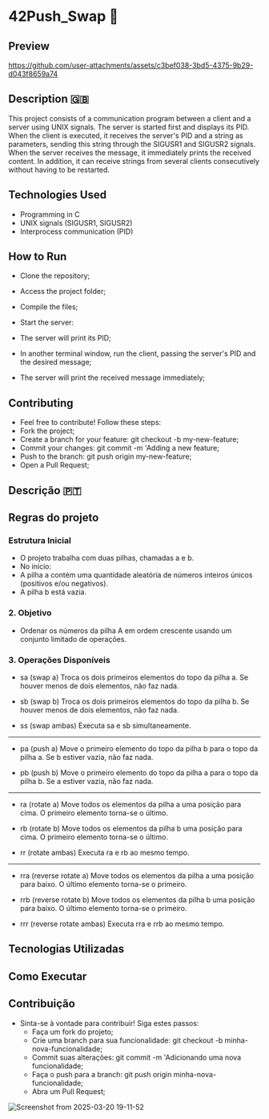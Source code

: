 # 42Push_Swap 🎲

## Preview

https://github.com/user-attachments/assets/c3bef038-3bd5-4375-9b29-d043f8659a74


## Description 🇬🇧

This project consists of a communication program between a client and a server using UNIX signals. The server is started first and displays its PID. When the client is executed, it receives the server's PID and a string as parameters, sending this string through the SIGUSR1 and SIGUSR2 signals. When the server receives the message, it immediately prints the received content. In addition, it can receive strings from several clients consecutively without having to be restarted.

## Technologies Used

- Programming in C
- UNIX signals (SIGUSR1, SIGUSR2)
- Interprocess communication (PID)
  

## How to Run

- Clone the repository;

- Access the project folder;

- Compile the files;

- Start the server:

- The server will print its PID;

- In another terminal window, run the client, passing the server's PID and the desired message;

- The server will print the received message immediately;


## Contributing
- Feel free to contribute! Follow these steps:
- Fork the project;
- Create a branch for your feature: git checkout -b my-new-feature;
- Commit your changes: git commit -m 'Adding a new feature;
- Push to the branch: git push origin my-new-feature;
- Open a Pull Request;

  


## Descrição 🇵🇹

## Regras do projeto

### Estrutura Inicial
  - O projeto trabalha com duas pilhas, chamadas a e b.
  - No início:
  - A pilha a contém uma quantidade aleatória de números inteiros únicos (positivos e/ou negativos).
  - A pilha b está vazia.
### 2. Objetivo
  - Ordenar os números da pilha A em ordem crescente usando um conjunto limitado de operações.
### 3. Operações Disponíveis

  - sa (swap a)
      Troca os dois primeiros elementos do topo da pilha a.
      Se houver menos de dois elementos, não faz nada.
    
  - sb (swap b)
      Troca os dois primeiros elementos do topo da pilha b.
      Se houver menos de dois elementos, não faz nada.
      
  - ss (swap ambas)
      Executa sa e sb simultaneamente.
---
  - pa (push a)
      Move o primeiro elemento do topo da pilha b para o topo da pilha a.
      Se b estiver vazia, não faz nada.
  
  - pb (push b)
      Move o primeiro elemento do topo da pilha a para o topo da pilha b.
      Se a estiver vazia, não faz nada.
---
  - ra (rotate a)
      Move todos os elementos da pilha a uma posição para cima.
      O primeiro elemento torna-se o último.

  - rb (rotate b)
      Move todos os elementos da pilha b uma posição para cima.
      O primeiro elemento torna-se o último.
      
  - rr (rotate ambas)
      Executa ra e rb ao mesmo tempo.
---
  - rra (reverse rotate a)
      Move todos os elementos da pilha a uma posição para baixo.
      O último elemento torna-se o primeiro.

  - rrb (reverse rotate b)
      Move todos os elementos da pilha b uma posição para baixo.
      O último elemento torna-se o primeiro.

  - rrr (reverse rotate ambas)
      Executa rra e rrb ao mesmo tempo.

## Tecnologias Utilizadas


## Como Executar


## Contribuição
  - Sinta-se à vontade para contribuir! Siga estes passos:
    - Faça um fork do projeto;
    - Crie uma branch para sua funcionalidade: git checkout -b minha-nova-funcionalidade;
    - Commit suas alterações: git commit -m 'Adicionando uma nova funcionalidade;
    - Faça o push para a branch: git push origin minha-nova-funcionalidade;
    - Abra um Pull Request;
  

![Screenshot from 2025-03-20 19-11-52](https://github.com/user-attachments/assets/b161adfb-2260-4d6c-b70f-a573e7f58ea2)

